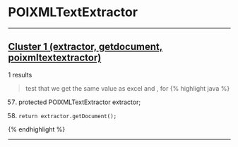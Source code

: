 # POIXMLTextExtractor

***

## [Cluster 1 (extractor, getdocument, poixmltextextractor)](./1)
1 results
> test that we get the same value as excel and , for 
{% highlight java %}
57. protected POIXMLTextExtractor extractor;
70.     return extractor.getDocument();
{% endhighlight %}

***

